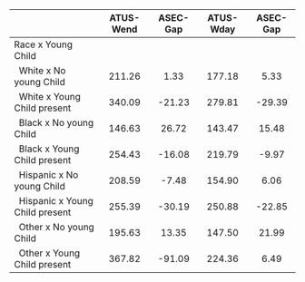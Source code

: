 
|                      |    ATUS-Wend |     ASEC-Gap |    ATUS-Wday |     ASEC-Gap |
| -------------------- | :----------: | :----------: | :----------: | :----------: |
| Race x Young Child   |              |              |              |              |
| &nbsp;&nbsp;White x No young Child |       211.26 |         1.33 |       177.18 |         5.33 |
| &nbsp;&nbsp;White x Young Child present |       340.09 |       -21.23 |       279.81 |       -29.39 |
| &nbsp;&nbsp;Black x No young Child |       146.63 |        26.72 |       143.47 |        15.48 |
| &nbsp;&nbsp;Black x Young Child present |       254.43 |       -16.08 |       219.79 |        -9.97 |
| &nbsp;&nbsp;Hispanic x No young Child |       208.59 |        -7.48 |       154.90 |         6.06 |
| &nbsp;&nbsp;Hispanic x Young Child present |       255.39 |       -30.19 |       250.88 |       -22.85 |
| &nbsp;&nbsp;Other x No young Child |       195.63 |        13.35 |       147.50 |        21.99 |
| &nbsp;&nbsp;Other x Young Child present |       367.82 |       -91.09 |       224.36 |         6.49 |

